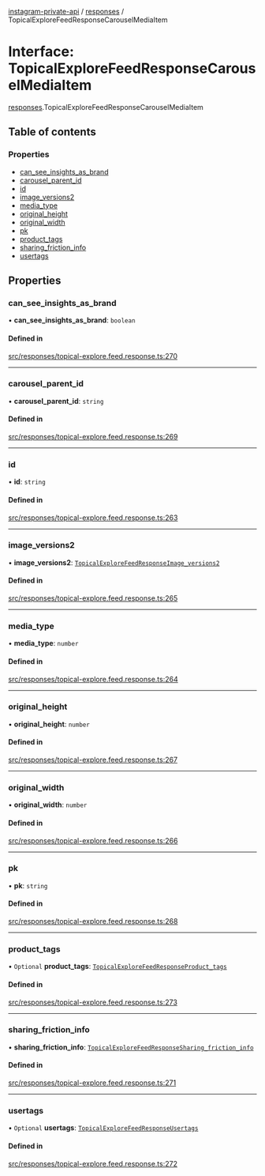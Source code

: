 [instagram-private-api](../../README.md) / [responses](../../modules/responses.md) / TopicalExploreFeedResponseCarouselMediaItem

# Interface: TopicalExploreFeedResponseCarouselMediaItem

[responses](../../modules/responses.md).TopicalExploreFeedResponseCarouselMediaItem

## Table of contents

### Properties

- [can\_see\_insights\_as\_brand](TopicalExploreFeedResponseCarouselMediaItem.md#can_see_insights_as_brand)
- [carousel\_parent\_id](TopicalExploreFeedResponseCarouselMediaItem.md#carousel_parent_id)
- [id](TopicalExploreFeedResponseCarouselMediaItem.md#id)
- [image\_versions2](TopicalExploreFeedResponseCarouselMediaItem.md#image_versions2)
- [media\_type](TopicalExploreFeedResponseCarouselMediaItem.md#media_type)
- [original\_height](TopicalExploreFeedResponseCarouselMediaItem.md#original_height)
- [original\_width](TopicalExploreFeedResponseCarouselMediaItem.md#original_width)
- [pk](TopicalExploreFeedResponseCarouselMediaItem.md#pk)
- [product\_tags](TopicalExploreFeedResponseCarouselMediaItem.md#product_tags)
- [sharing\_friction\_info](TopicalExploreFeedResponseCarouselMediaItem.md#sharing_friction_info)
- [usertags](TopicalExploreFeedResponseCarouselMediaItem.md#usertags)

## Properties

### can\_see\_insights\_as\_brand

• **can\_see\_insights\_as\_brand**: `boolean`

#### Defined in

[src/responses/topical-explore.feed.response.ts:270](https://github.com/Nerixyz/instagram-private-api/blob/4971f34/src/responses/topical-explore.feed.response.ts#L270)

___

### carousel\_parent\_id

• **carousel\_parent\_id**: `string`

#### Defined in

[src/responses/topical-explore.feed.response.ts:269](https://github.com/Nerixyz/instagram-private-api/blob/4971f34/src/responses/topical-explore.feed.response.ts#L269)

___

### id

• **id**: `string`

#### Defined in

[src/responses/topical-explore.feed.response.ts:263](https://github.com/Nerixyz/instagram-private-api/blob/4971f34/src/responses/topical-explore.feed.response.ts#L263)

___

### image\_versions2

• **image\_versions2**: [`TopicalExploreFeedResponseImage_versions2`](TopicalExploreFeedResponseImage_versions2.md)

#### Defined in

[src/responses/topical-explore.feed.response.ts:265](https://github.com/Nerixyz/instagram-private-api/blob/4971f34/src/responses/topical-explore.feed.response.ts#L265)

___

### media\_type

• **media\_type**: `number`

#### Defined in

[src/responses/topical-explore.feed.response.ts:264](https://github.com/Nerixyz/instagram-private-api/blob/4971f34/src/responses/topical-explore.feed.response.ts#L264)

___

### original\_height

• **original\_height**: `number`

#### Defined in

[src/responses/topical-explore.feed.response.ts:267](https://github.com/Nerixyz/instagram-private-api/blob/4971f34/src/responses/topical-explore.feed.response.ts#L267)

___

### original\_width

• **original\_width**: `number`

#### Defined in

[src/responses/topical-explore.feed.response.ts:266](https://github.com/Nerixyz/instagram-private-api/blob/4971f34/src/responses/topical-explore.feed.response.ts#L266)

___

### pk

• **pk**: `string`

#### Defined in

[src/responses/topical-explore.feed.response.ts:268](https://github.com/Nerixyz/instagram-private-api/blob/4971f34/src/responses/topical-explore.feed.response.ts#L268)

___

### product\_tags

• `Optional` **product\_tags**: [`TopicalExploreFeedResponseProduct_tags`](TopicalExploreFeedResponseProduct_tags.md)

#### Defined in

[src/responses/topical-explore.feed.response.ts:273](https://github.com/Nerixyz/instagram-private-api/blob/4971f34/src/responses/topical-explore.feed.response.ts#L273)

___

### sharing\_friction\_info

• **sharing\_friction\_info**: [`TopicalExploreFeedResponseSharing_friction_info`](TopicalExploreFeedResponseSharing_friction_info.md)

#### Defined in

[src/responses/topical-explore.feed.response.ts:271](https://github.com/Nerixyz/instagram-private-api/blob/4971f34/src/responses/topical-explore.feed.response.ts#L271)

___

### usertags

• `Optional` **usertags**: [`TopicalExploreFeedResponseUsertags`](TopicalExploreFeedResponseUsertags.md)

#### Defined in

[src/responses/topical-explore.feed.response.ts:272](https://github.com/Nerixyz/instagram-private-api/blob/4971f34/src/responses/topical-explore.feed.response.ts#L272)

